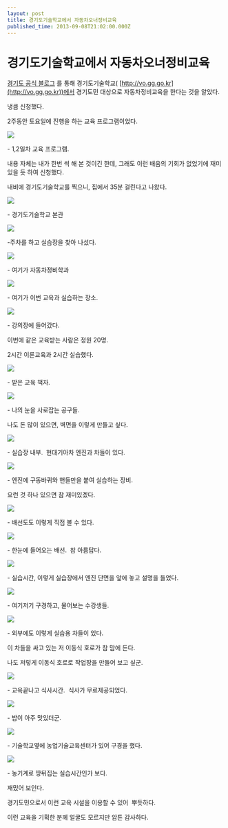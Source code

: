 ```yaml
---
layout: post
title: 경기도기술학교에서 자동차오너정비교육
published_time: 2013-09-08T21:02:00.000Z
---
```


# 경기도기술학교에서 자동차오너정비교육


[경기도 공식 블로그](http://ggholic.tistory.com/) 를 통해 경기도기술학교( [http://vo.gg.go.kr](http://vo.gg.go.kr))에서 경기도민 대상으로 자동차정비교육을 한다는 것을 알았다.

냉큼 신청했다.

2주동안 토요일에 진행을 하는 교육 프로그램이었다.

![](../pds/201309/08/80/a0109780_522c5a71eac01.png)

\- 1,2일차 교육 프로그램.

내용 자체는 내가 한번 씩 해 본 것이긴 한데, 그래도 이런 배움의 기회가 없었기에 재미있을 듯 하여 신청했다.

내비에 경기도기술학교를 찍으니, 집에서 35분 걸린다고 나왔다.

![](../pds/201309/08/80/a0109780_522c5a1519695.jpg)

\- 경기도기술학교 본관

![](../pds/201309/08/80/a0109780_522c5a162ca9e.jpg)

-주차를 하고 실습장을 찾아 나섰다.

![](../pds/201309/08/80/a0109780_522c5a14dc3f0.jpg)

\- 여기가 자동차정비학과

![](../pds/201309/08/80/a0109780_522c5a16a6101.jpg)

\- 여기가 이번 교육과 실습하는 장소.

![](../pds/201309/08/80/a0109780_522c5a1732d32.jpg)

\- 강의장에 들어갔다.

이번에 같은 교육받는 사람은 정원 20명.

2시간 이론교육과 2시간 실습했다.

![](../pds/201309/08/80/a0109780_522c5a22cc82d.jpg)

\- 받은 교육 책자.

![](../pds/201309/08/80/a0109780_522c5a17e7f76.jpg)

\- 나의 눈을 사로잡는 공구들.

나도 돈 많이 있으면, 벽면을 이렇게 만들고 싶다.

![](../pds/201309/08/80/a0109780_522c5a1880738.jpg)

\- 실습장 내부.  현대기아차 엔진과 차들이 있다.

![](../pds/201309/08/80/a0109780_522c5a1968055.jpg)

\- 엔진에 구동바퀴와 핸들만을 붙여 실습하는 장비.

요런 것 하나 있으면 참 재미있겠다.

![](../pds/201309/08/80/a0109780_522c5a18319f5.jpg)

\- 배선도도 이렇게 직접 볼 수 있다.

![](../pds/201309/08/80/a0109780_522c5a1a02ffe.jpg)

\- 한눈에 들어오는 배선.  참 아름답다.

![](../pds/201309/08/80/a0109780_522c5a1fe0bcb.jpg)

\- 실습시간, 이렇게 실습장에서 엔진 단면을 앞에 놓고 설명을 들었다.

![](../pds/201309/08/80/a0109780_522c5a20f1122.jpg)

\- 여기저기 구경하고, 물어보는 수강생들.

![](../pds/201309/08/80/a0109780_522c5a223daec.jpg)

\- 외부에도 이렇게 실습용 차들이 있다.

이 차들을 싸고 있는 저 이동식 호로가 참 맘에 든다.

나도 저렇게 이동식 호로로 작업장을 만들어 보고 싶군.

![](../pds/201309/08/80/a0109780_522c5a2151727.jpg)

\- 교육끝나고 식사시간.  식사가 무료제공되었다.

![](../pds/201309/08/80/a0109780_522c5a21d259f.jpg)

\- 밥이 아주 맛있더군.

![](../pds/201309/08/80/a0109780_522c5a2268e32.jpg)

\- 기술학교옆에 농업기술교육센터가 있어 구경을 했다.

![](../pds/201309/08/80/a0109780_522c5a21ad019.jpg)

\- 농기계로 땅뒤집는 실습시간인가 보다.

재밌어 보인다.

경기도민으로서 이런 교육 시설을 이용할 수 있어  뿌듯하다.

이런 교육을 기획한 분께 얼굴도 모르지만 암튼 감사하다.

